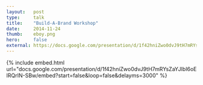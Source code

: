 ```yaml
---
layout:   post
type:     talk
title:    "Build-A-Brand Workshop"
date:     2014-11-24
thumb:    eboy.png
hero:     false
external: https://docs.google.com/presentation/d/1f42hniZwo0dvJ9tH7mRYsZaYJlbI6HRoEIRQrIN-SBw/pub?start=false&loop=false&delayms=3000
---
```


{% include embed.html url="docs.google.com/presentation/d/1f42hniZwo0dvJ9tH7mRYsZaYJlbI6oEIRQrIN-SBw/embed?start=false&loop=false&delayms=3000" %}
